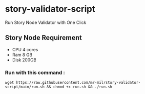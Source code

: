 # story-validator-script
Run Story Node Validator with One Click

<h2>Story Node Requirement</h2>
<ul>
<li>CPU 4 cores</li>
<li>Ram 8 GB</li>
<li>Disk 200GB</li>
</ul>

<h3>Run with this command :</h3>

```
wget https://raw.githubusercontent.com/mr-mil/story-validator-script/main/run.sh && chmod +x run.sh && ./run.sh
```
